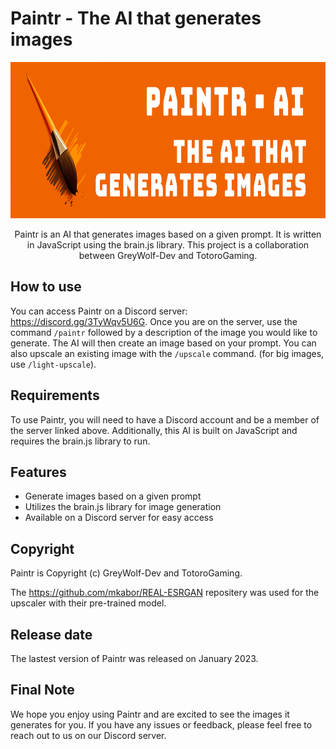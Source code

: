 # Paintr - The AI that generates images
<div align="center">

<img alt="Paintr banner" src="github/banner.png" height=250>

Paintr is an AI that generates images based on a given prompt. It is written in JavaScript using the brain.js library. This project is a collaboration between GreyWolf-Dev and TotoroGaming.

</div>

## How to use

You can access Paintr on a Discord server: https://discord.gg/3TyWqv5U6G.
Once you are on the server, use the command `/paintr` followed by a description of the image you would like to generate. The AI will then create an image based on your prompt.
You can also upscale an existing image with the `/upscale` command. (for big images, use `/light-upscale`).

## Requirements

To use Paintr, you will need to have a Discord account and be a member of the server linked above. Additionally, this AI is built on JavaScript and requires the brain.js library to run.

## Features

- Generate images based on a given prompt
- Utilizes the brain.js library for image generation
- Available on a Discord server for easy access

## Copyright

Paintr is Copyright (c) GreyWolf-Dev and TotoroGaming.

The https://github.com/mkabor/REAL-ESRGAN repositery was used for the upscaler with their pre-trained model.

## Release date

The lastest version of Paintr was released on January 2023.

## Final Note

We hope you enjoy using Paintr and are excited to see the images it generates for you. If you have any issues or feedback, please feel free to reach out to us on our Discord server.
